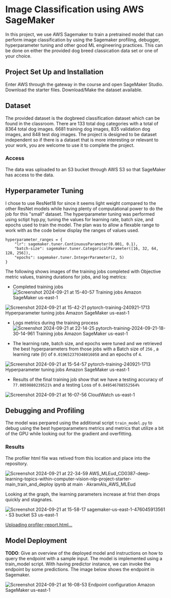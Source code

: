 # Image Classification using AWS SageMaker

In this project, we use AWS Sagemaker to train a pretrained model that can perform image classification by using the Sagemaker profiling, debugger, hyperparameter tuning and other good ML engineering practices. This can be done on either the provided dog breed classication data set or one of your choice.

## Project Set Up and Installation
Enter AWS through the gateway in the course and open SageMaker Studio. 
Download the starter files.
Download/Make the dataset available. 

## Dataset
The provided dataset is the dogbreed classification dataset which can be found in the classroom. There are 133 total dog categories with a total of 8364 total dog images.
6681 training dog images, 835 validation dog images, and 848 test dog images. The project is designed to be dataset independent so if there is a dataset that is more interesting or relevant to your work, you are welcome to use it to complete the project.

### Access
The data was uploaded to an S3 bucket through AWS S3 so that SageMaker has access to the data. 

## Hyperparameter Tuning
I chose to use ResNet18 for since it seems light weight compared to the other ResNet models while having plenty of computational power to do the job for this "small" dataset. The hyperparameter tuning was performed using sctipt hyp.py, tuning the values for learning rate, batch size, and epochs used to train the model. The plan was to allow a flexable range to work with as the code below display the ranges of values used.
```
hyperparameter_ranges = {
    "lr": sagemaker.tuner.ContinuousParameter(0.001, 0.1),
    "batch-size": sagemaker.tuner.CategoricalParameter([16, 32, 64, 128, 256]),
    "epochs": sagemaker.tuner.IntegerParameter(2, 5)
}
```
The following shows images of the training jobs completed with Objective metric values, training durations for jobs, and log metrics:


- Completed training jobs
![Screenshot 2024-09-21 at 15-40-57 Training jobs Amazon SageMaker us-east-1](https://github.com/user-attachments/assets/de7a71bf-688a-4f9c-b95e-2b342fe8a640)


![Screenshot 2024-09-21 at 15-42-21 pytorch-training-240921-1713 Hyperparameter tuning jobs Amazon SageMaker us-east-1](https://github.com/user-attachments/assets/936e0e8a-d58f-4e43-8b5c-b09ee148a765)



- Logs metrics during the training process
![Screenshot 2024-09-21 at 22-14-25 pytorch-training-2024-09-21-18-30-14-961 Training jobs Amazon SageMaker us-east-1](https://github.com/user-attachments/assets/c56a1111-ef4a-4365-b3f5-3384c1f77280)



- The learning rate, batch size, and epochs were tuned and we retrieved the best hyperparameters from those jobs with a Batch size of `256` , a learning rate (lr) of `0.019652379348016058` and an epochs of `4`.
  
![Screenshot 2024-09-21 at 15-54-57 pytorch-training-240921-1713 Hyperparameter tuning jobs Amazon SageMaker us-east-1](https://github.com/user-attachments/assets/46b0c205-8cfb-4901-90f1-c5b7f3ff07e7)



- Results of the final training job show that we have a testing accuracy of `77.0059880239521%` and a testing Loss of `0.849546788552564%`

![Screenshot 2024-09-21 at 16-07-56 CloudWatch us-east-1](https://github.com/user-attachments/assets/3b8e0e52-3ff7-4f46-ba82-e10009c5599d)


## Debugging and Profiling
The model was perpared using the additional script ``train_model.py`` to debug using the best hyperparameters metrics and metrics that utilize a bit of the GPU while looking out for the gradient and overfitting.

### Results

The profiler html file was retived from this location and place into the repository. 

![Screenshot 2024-09-21 at 22-34-59 AWS_MLEud_CD0387-deep-learning-topics-within-computer-vision-nlp-project-starter-main_train_and_deploy ipynb at main · AkramAls_AWS_MLEud](https://github.com/user-attachments/assets/0813fd06-697c-440f-a11b-7dac5f551ede)


Looking at the graph, the learning parameters increase at frist then drops quickly and stagnates.

![Screenshot 2024-09-21 at 15-58-17 sagemaker-us-east-1-476045913561 - S3 bucket S3 us-east-1](https://github.com/user-attachments/assets/14685240-321a-4aea-b2ed-b21d97f848b2)

[Uploading profiler-report.html…]()

## Model Deployment
**TODO**: Give an overview of the deployed model and instructions on how to query the endpoint with a sample input.
The model is implemented using a train_model script. With having predictor instance, we can invoke the endpoint by some predictions. The image below shows the endpoint in Sagemaker. 

![Screenshot 2024-09-21 at 16-08-53 Endpoint configuration Amazon SageMaker us-east-1](https://github.com/user-attachments/assets/5ed2e4cf-0920-4a27-a470-2787a2fd9a45)

